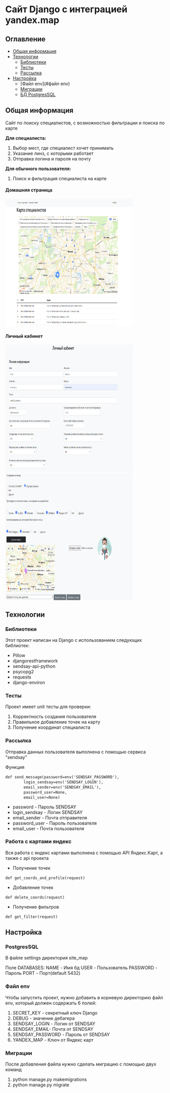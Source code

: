 # Сайт Django c интеграцией yandex.map

## Оглавление

* [Общая информация](#общая-информация)
* [Технологии](#технологии)
    * [Библиотеки](#библиотеки)
    * [Тесты](#тесты)
    * [Рассылка](#рассылка)
* [Настройка](#Настройка)
    * [Файл env](#файл env)
    * [Миграции](#Миграции)
    * [БД PostgresSQL](#PostgresSQL)

## Общая информация

Сайт по поиску специалистов, с возможностью фильтрации и поиска по карте

**Для специалиста:**

1. Выбор мест, где специалист хочет принимать
2. Указание линз, с которыми работает
3. Отправка логина и пароля на почту

**Для обычного пользователя:**

1. Поиск и фильтрация специалиста на карте

#### Домашняя страница

<img src="media\home-page.svg" height="400" alt="Главная страница" width="400" title="Главная страница">

#### Личный кабинет

<img src="media\lk1.svg" width="400" height="400" title="Личный кабинет" alt="Личный кабинет">
<img src="media\lk2.svg" width="400" height="400" title="Личный кабинет" alt="Личный кабинет">

## Технологии

### Библиотеки

Этот проект написан на Django с использованием следующих библиотек:

+ Pillow
+ djangorestframework
+ sendsay-api-python
+ psycopg2
+ requests
+ django-environ

### Тесты

Проект имеет unit тесты для проверки:

1. Корректность создания пользователя
2. Правильное добавление точек на карту
3. Получение координат специалиста

### Рассылка

Отправка данных пользователя выполнена с помощью сервиса "sendsay"

Функция

```
def send_message(password=env('SENDSAY_PASSWORD'),
        login_sendsay=env('SENDSAY_LOGIN'),
        email_sender=env('SENDSAY_EMAIL'),
        password_user=None,
        email_user=None)
```

* password - Пароль SENDSAY
* login_sendsay - Логин SENDSAY
* email_sender - Почта отправителя
* password_user - Пароль пользователя
* email_user - Почта пользователя

### Работа с картами яндекс

Вся работа с яндекс картами выполнена с помощью API Яндекс.Карт, а также с api проекта

* Получение точек

```
def get_coords_and_profile(request)
```

* Добавление точек

```
def delete_coords(request)
```

* Получение фильтров

```
def get_filter(request)
```

## Настройка

### PostgresSQL

В файле settings директория site_map

Поле DATABASES:
NAME - Имя бд
USER - Пользователь
PASSWORD - Пароль
PORT - Порт(default 5432)

### Файл env

Чтобы запустить проект, нужно добавить в корневую директорию файл env, который должен содержать 6 полей:

1. SECRET_KEY - секретный ключ Django
2. DEBUG - значение дебагера
3. SENDSAY_LOGIN - Логин от SENDSAY
4. SENDSAY_EMAIL- Почта от SENDSAY
5. SENDSAY_PASSWORD - Пароль от SENDSAY
6. YANDEX_MAP - Ключ от Яндекс карт

### Миграции

После добавления файла нужно сделать миграцию с помощью двух команд

1. python manage.py makemigrations
2. python manage.py migrate      




